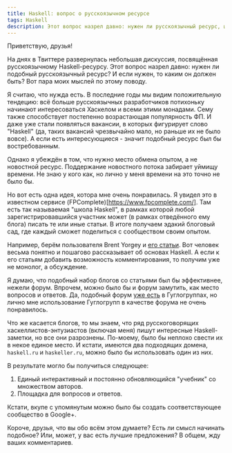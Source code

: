 ```yaml
---
title: Haskell: вопрос о русскоязычном ресурсе
tags: Haskell
description: Этот вопрос назрел давно: нужен ли русскоязычный ресурс, целиком и полностью посвящённый языку Haskell? Мои две копейки.
---
```


Приветствую, друзья!

На днях в Твиттере развернулась небольшая дискуссия, посвящённая русскоязычному Haskell-ресурсу. Этот вопрос назрел давно: нужен ли подобный русскоязычный ресурс? И если нужен, то каким он должен быть? Вот пара моих мыслей по этому поводу.

Я считаю, что нужда есть. В последние годы мы видим положительную тендецию: всё больше русскоязычных разработчиков потихоньку начинают интересоваться Хаскелом и всеми этими монадами. Сему также способствует постепенно возрастающая популярность ФП. И даже уже стали появляться вакансии, в которых фигурирует слово "Haskell" (да, таких вакансий чрезвычайно мало, но раньше их не было вовсе). А если есть интересующиеся - значит подобный ресурс был бы востребованным.

Однако я убеждён в том, что нужно место обмена опытом, а не новостной ресурс. Поддержание новостного потока забирает уймищу времени. Не знаю у кого как, но лично у меня времени на это точно не было бы.

Но вот есть одна идея, котора мне очень понравилась. Я увидел это в известном сервисе (FPComplete)[https://www.fpcomplete.com/]. Там есть так называемая "школа Haskell", в рамках которой любой зарегистрировавшийся участник может (в рамках отведённого ему блога) писать те или иные статьи. В итоге получаем эдакий блоговый сад, где каждый сможет поделиться с сообществом своим опытом.

Например, берём пользователя Brent Yorgey и [его статьи](https://www.fpcomplete.com/user/byorgey/introduction-to-haskell). Вот человек весьма понятно и пошагово рассказывает об основах Haskell. А если к его статьям добавить возможность комментирования, то получим уже не монолог, а обсуждение. 

Я думаю, что подобный набор блогов со статьями был бы эффективнее, нежели форум. Впрочем, можно было бы и форум замутить, как место вопросов и ответов. Да, подобный форум [уже есть](https://groups.google.com/forum/#!forum/haskell-russian) в Гуглогруппах, но лично мне использование Гуглогрупп в качестве форума не очень понравилось. 

Что же касается блогов, то мы знаем, что ряд русскоговорящих хаскеллистов-энтузиастов (включая меня) пишут интересные Haskell-заметки, но все они разрознены. По-моему, было бы неплохо свести их в некое единое место. И кстати, имеются два подходящих домена, `haskell.ru` и `haskeller.ru`, можно было бы использовать один из них.

В результате могло бы получиться следующее:

1. Единый интерактивный и постоянно обновляющийся "учебник" со множеством авторов.
2. Площадка для вопросов и ответов.

Кстати, вкупе с упомянутым можно было бы создать соответствующее сообщество в Google+.

Короче, друзья, что вы обо всём этом думаете? Есть ли смысл начинать подобное? Или, может, у вас есть лучшие предложения? В общем, жду ваших комментариев.

